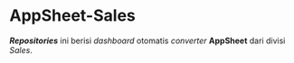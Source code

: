 # AppSheet-Sales

___Repositories___ ini berisi _dashboard_ otomatis _converter_ __AppSheet__ dari divisi _Sales_.
